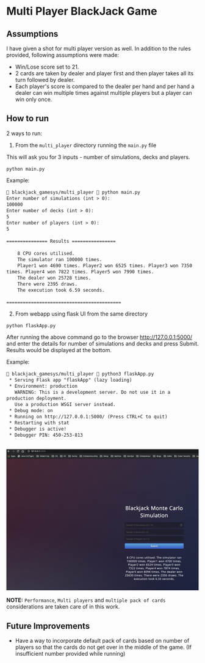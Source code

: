 # Multi Player BlackJack Game

## Assumptions

I have given a shot for multi player version as well. In addition to the rules provided, following assumptions were made:

- Win/Lose score set to 21.
- 2 cards are taken by dealer and player first and then player takes all its turn followed by dealer.
- Each player's score is compared to the dealer per hand and per hand a dealer can win multiple times against multiple players but a player can win only once.

## How to run

2 ways to run:

1. From the `multi_player` directory running the `main.py` file

This will ask you for 3 inputs - number of simulations, decks and players.

```shell
python main.py
```

Example:

```shell
 blackjack_gamesys/multi_player  python main.py          
Enter number of simulations (int > 0): 
100000
Enter number of decks (int > 0): 
5
Enter number of players (int > 0): 
5

=============== Results ================

    8 CPU cores utilised.
    The simulator ran 100000 times.
    Player1 won 4690 times. Player2 won 6525 times. Player3 won 7350 times. Player4 won 7822 times. Player5 won 7990 times. 
    The dealer won 25728 times.
    There were 2395 draws.
    The execution took 6.59 seconds.
    
==========================================
```

2. From webapp using flask UI from the same directory

```shell
python flaskApp.py
```

After running the above command go to the browser http://127.0.0.1:5000/ and enter the details for number of simulations and decks and press Submit. Results would be displayed at the bottom.

Example:

```shell
 blackjack_gamesys/multi_player  python3 flaskApp.py
 * Serving Flask app "flaskApp" (lazy loading)
 * Environment: production
   WARNING: This is a development server. Do not use it in a production deployment.
   Use a production WSGI server instead.
 * Debug mode: on
 * Running on http://127.0.0.1:5000/ (Press CTRL+C to quit)
 * Restarting with stat
 * Debugger is active!
 * Debugger PIN: 450-253-813


```

![Flask Screenshot](flask_screenshot.png)

**NOTE:** `Performance`, `Multi players` and `multiple pack of cards` considerations are taken care of in this work.

## Future Improvements

- Have a way to incorporate default pack of cards based on number of players so that the cards do not get over in the middle of the game. (If insufficient number provided while running)
